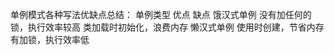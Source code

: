 单例模式各种写法优缺点总结：
单例类型          优点                                    缺点
饿汉式单例   没有加任何的锁，执行效率较高              类加载时初始化，浪费内存
懒汉式单例   使用时创建，节省内存                     有加锁，执行效率低
